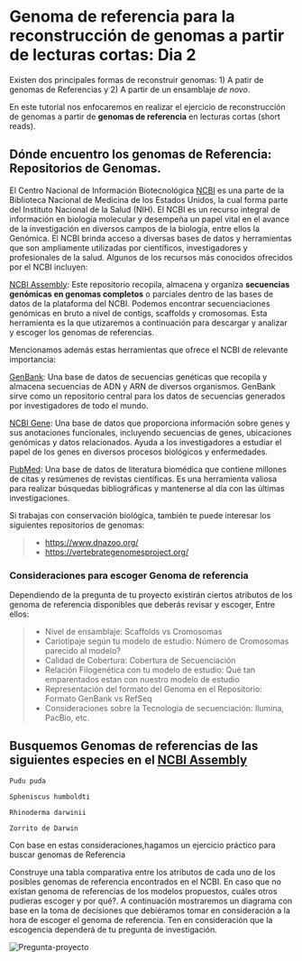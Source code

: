 # Genoma de referencia para la reconstrucción de genomas a partir de lecturas cortas: Dia 2

Existen dos principales formas de reconstruir genomas: 1) A patir de genomas de Referencias y 2) A partir de un ensamblaje *de novo*.

En este tutorial nos enfocaremos en realizar el ejercicio de reconstrucción de genomas a partir de  **genomas de referencia** en lecturas cortas (short reads).
 
## Dónde encuentro los genomas de Referencia: Repositorios de Genomas.

El Centro Nacional de Información Biotecnológica [NCBI](https://www.ncbi.nlm.nih.gov/) es una parte de la Biblioteca Nacional de Medicina de los Estados Unidos, la cual forma parte del Instituto Nacional de la Salud (NIH). El NCBI es un recurso integral de información en biología molecular y  desempeña un papel vital en el avance de la investigación en diversos campos de la biología, entre ellos la Genómica.
El NCBI brinda acceso a diversas bases de datos y herramientas que son ampliamente utilizadas por científicos, investigadores y profesionales de la salud. Algunos de los recursos más conocidos ofrecidos por el NCBI incluyen:

[NCBI Assembly](https://www.ncbi.nlm.nih.gov/assembly):  Este repositorio recopila, almacena y organiza **secuencias genómicas en genomas completos** o parciales dentro de las bases de datos de la plataforma del NCBI. Podemos encontrar secuenciaciones genómicas en bruto a nivel de contigs, scaffolds y cromosomas. Esta herramienta es la que utizaremos a continuación para descargar y analizar y escoger los genomas de referencias.

Mencionamos además estas herramientas que ofrece el NCBI de relevante importancia:

[GenBank](https://www.ncbi.nlm.nih.gov/genbank/): Una base de datos de secuencias genéticas que recopila y almacena secuencias de ADN y ARN de diversos organismos. GenBank sirve como un repositorio central para los datos de secuencias generados por investigadores de todo el mundo.

[NCBI Gene](https://www.ncbi.nlm.nih.gov/gene/): Una base de datos que proporciona información sobre genes y sus anotaciones funcionales, incluyendo secuencias de genes, ubicaciones genómicas y datos relacionados. Ayuda a los investigadores a estudiar el papel de los genes en diversos procesos biológicos y enfermedades.

[PubMed](https://pubmed.ncbi.nlm.nih.gov/): Una base de datos de literatura biomédica que contiene millones de citas y resúmenes de revistas científicas. Es una herramienta valiosa para realizar búsquedas bibliográficas y mantenerse al día con las últimas investigaciones.

Si trabajas con conservación biológica, también te puede interesar los siguientes repositorios de genomas: 

> + https://www.dnazoo.org/
> + https://vertebrategenomesproject.org/


### Consideraciones para escoger Genoma de referencia

Dependiendo de la pregunta de tu proyecto existirán ciertos atributos de los genoma de referencia disponibles que deberás revisar y escoger, Entre ellos:  

> + Nivel de ensamblaje: Scaffolds vs Cromosomas
> + Cariotipaje según tu modelo de estudio: Número de Cromosomas parecido al modelo?
> + Calidad de Cobertura: Cobertura de Secuenciación
> + Relación Filogenética con tu modelo de estudio: Qué tan emparentados estan con nuestro modelo de estudio
> + Representación del formato del Genoma en el Repositorio: Formato GenBank vs RefSeq
> + Consideraciones sobre la Tecnología de secuenciación: Ilumina, PacBio, etc.


## Busquemos Genomas de referencias de las siguientes especies en el [NCBI Assembly](https://www.ncbi.nlm.nih.gov/assembly)

```
Pudu puda
```
```
Spheniscus humboldti
```
```
Rhinoderma darwinii
```
```
Zorrito de Darwin
```

Con base en estas consideraciones,hagamos un ejercicio práctico para buscar genomas de Referencia 


Construye una tabla comparativa entre los atributos de cada uno de los posibles genomas de referencia encontrados en el NCBI. En caso que no existan genoma de referencias de los modelos propuestos, cuáles otros pudieras escoger y por qué?. A continuación mostraremos un diagrama con base en la toma de decisiones que debiéramos tomar en consideración a la hora de escoger el genoma de referencia. Ten en consideración que la escogencia dependerá de tu pregunta de investigación.


![Pregunta-proyecto](https://github.com/lafabi/Genobiostoic/blob/main/Pregunta-proyecto.png)

